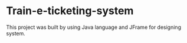 # Train-e-ticketing-system
This project was built by using Java language and JFrame for designing system.   
